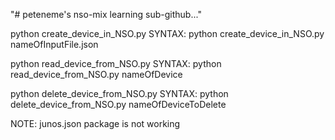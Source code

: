 ﻿"# peteneme's nso-mix learning sub-github..."

python create_device_in_NSO.py
SYNTAX: python create_device_in_NSO.py nameOfInputFile.json

python read_device_from_NSO.py
SYNTAX: python read_device_from_NSO.py nameOfDevice

python delete_device_from_NSO.py
SYNTAX: python delete_device_from_NSO.py nameOfDeviceToDelete

NOTE: junos.json package is not working
